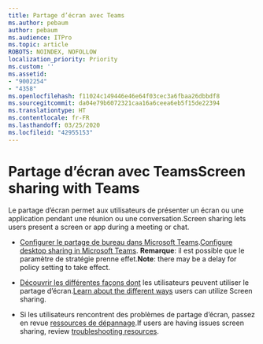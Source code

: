 ```yaml
---
title: Partage d’écran avec Teams
ms.author: pebaum
author: pebaum
ms.audience: ITPro
ms.topic: article
ROBOTS: NOINDEX, NOFOLLOW
localization_priority: Priority
ms.custom: ''
ms.assetid:
- "9002254"
- "4358"
ms.openlocfilehash: f11024c149446e46e64f03cec3a6fbaa26dbbdf8
ms.sourcegitcommit: da04e79b6072321caa16a6ceea6eb5f15de22394
ms.translationtype: HT
ms.contentlocale: fr-FR
ms.lasthandoff: 03/25/2020
ms.locfileid: "42955153"
---
```

# <a name="screen-sharing-with-teams"></a><span data-ttu-id="c71b6-102">Partage d’écran avec Teams</span><span class="sxs-lookup"><span data-stu-id="c71b6-102">Screen sharing with Teams</span></span>

<span data-ttu-id="c71b6-103">Le partage d’écran permet aux utilisateurs de présenter un écran ou une application pendant une réunion ou une conversation.</span><span class="sxs-lookup"><span data-stu-id="c71b6-103">Screen sharing lets users present a screen or app during a meeting or chat.</span></span>

- <span data-ttu-id="c71b6-104">[Configurer le partage de bureau dans Microsoft Teams](https://docs.microsoft.com/microsoftteams/configure-desktop-sharing).</span><span class="sxs-lookup"><span data-stu-id="c71b6-104">[Configure desktop sharing in Microsoft Teams](https://docs.microsoft.com/microsoftteams/configure-desktop-sharing).</span></span> <span data-ttu-id="c71b6-105">**Remarque**: il est possible que le paramètre de stratégie prenne effet.</span><span class="sxs-lookup"><span data-stu-id="c71b6-105">**Note**: there may be a delay for policy setting to take effect.</span></span> 

- <span data-ttu-id="c71b6-106">[Découvrir les différentes façons dont](https://docs.microsoft.com/microsoftteams/meeting-policies-in-teams#meeting-policy-settings---content-sharing) les utilisateurs peuvent utiliser le partage d’écran.</span><span class="sxs-lookup"><span data-stu-id="c71b6-106">[Learn about the different ways](https://docs.microsoft.com/microsoftteams/meeting-policies-in-teams#meeting-policy-settings---content-sharing) users can utilize Screen sharing.</span></span> 

- <span data-ttu-id="c71b6-107">Si les utilisateurs rencontrent des problèmes de partage d’écran, passez en revue [ressources de dépannage](https://docs.microsoft.com/microsoftteams/connectivity-issues).</span><span class="sxs-lookup"><span data-stu-id="c71b6-107">If users are having issues screen sharing, review [troubleshooting resources](https://docs.microsoft.com/microsoftteams/connectivity-issues).</span></span> 
